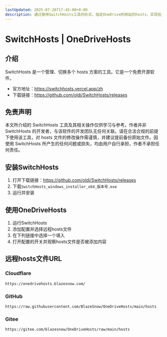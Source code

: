 ```yaml
---
lastUpdated: 2025-07-26T17:45:00+8:00
description: 通过使用SwitchHosts工具的形式，指定OneDrive的网站的hosts，实现在封锁OneDrive的ip地址的区域使用OneDrive
---
```


# SwitchHosts | OneDriveHosts

## 介绍

SwitchHosts 是一个管理、切换多个 hosts 方案的工具。它是一个免费开源软件。

- 官方地址：<https://switchhosts.vercel.app/zh>
- 下载链接：<https://github.com/oldj/SwitchHosts/releases>

## 免责声明

本文所介绍的 SwitchHosts 工具及其相关操作仅供学习与参考。作者并非 SwitchHosts 的开发者，与该软件的开发团队无任何关联。请在合法合规的前提下使用该工具，对 hosts 文件的修改操作需谨慎，并建议提前备份原始文件。因使用 SwitchHosts 所产生的任何问题或损失，均由用户自行承担，作者不承担任何责任。

## 安装SwitchHosts

1. 打开下载链接：<https://github.com/oldj/SwitchHosts/releases>
2. 下载`SwitchHosts_windows_installer_x64_版本号.exe`
3. 运行并安装

## 使用OneDriveHosts

1. 运行SwitchHosts
2. 添加配置并选择远程hosts文件
3. 在下列链接中选择一个填入
4. 打开配置的开关并观察hosts文件是否被添加内容

## 远程hosts文件URL

### Cloudflare

```ansi
https://onedrivehosts.blazesnow.com/
```

### GitHub

```ansi
https://raw.githubusercontent.com/BlazeSnow/OneDriveHosts/main/hosts
```

### Gitee

```ansi
https://gitee.com/blazesnow/OneDriveHosts/raw/main/hosts
```

